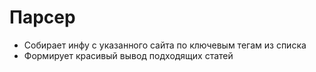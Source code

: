# Парсер 
- Собирает инфу с указанного сайта по ключевым тегам из списка
- Формирует красивый вывод подходящих статей